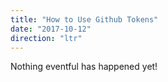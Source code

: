 ```yaml
---
title: "How to Use Github Tokens"
date: "2017-10-12"
direction: "ltr"
---
```


Nothing eventful has happened yet!
